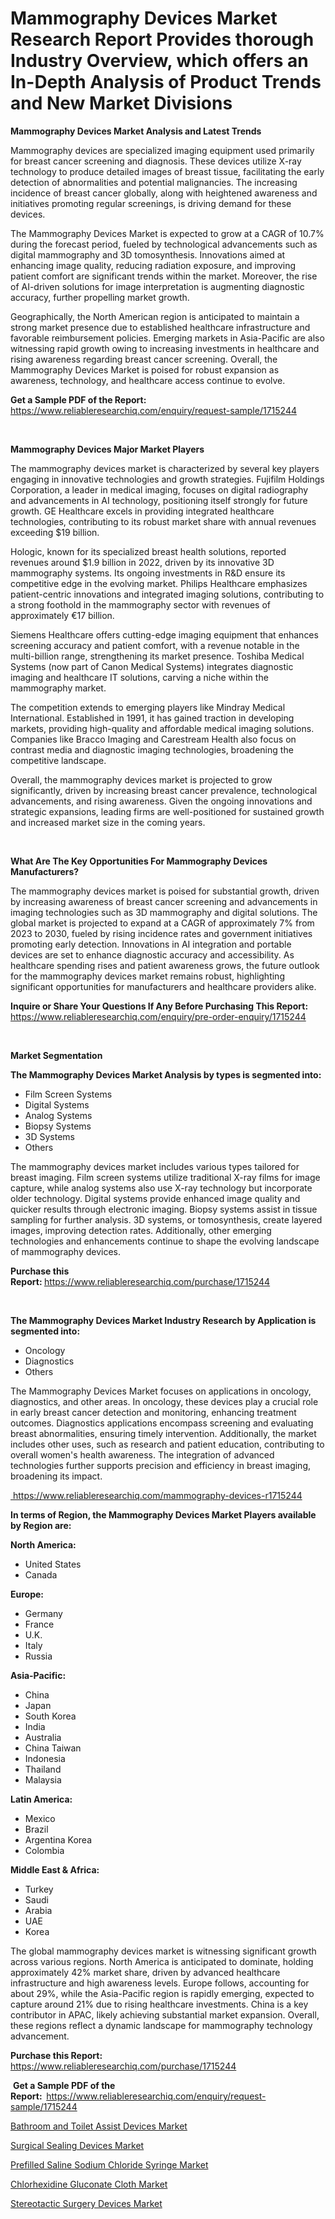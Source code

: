 <p><h1>Mammography Devices Market Research Report Provides thorough Industry Overview, which offers an In-Depth Analysis of Product Trends and New Market Divisions</h1></p><p><strong>Mammography Devices Market Analysis and Latest Trends</strong></p>
<p><p>Mammography devices are specialized imaging equipment used primarily for breast cancer screening and diagnosis. These devices utilize X-ray technology to produce detailed images of breast tissue, facilitating the early detection of abnormalities and potential malignancies. The increasing incidence of breast cancer globally, along with heightened awareness and initiatives promoting regular screenings, is driving demand for these devices.</p><p>The Mammography Devices Market is expected to grow at a CAGR of 10.7% during the forecast period, fueled by technological advancements such as digital mammography and 3D tomosynthesis. Innovations aimed at enhancing image quality, reducing radiation exposure, and improving patient comfort are significant trends within the market. Moreover, the rise of AI-driven solutions for image interpretation is augmenting diagnostic accuracy, further propelling market growth.</p><p>Geographically, the North American region is anticipated to maintain a strong market presence due to established healthcare infrastructure and favorable reimbursement policies. Emerging markets in Asia-Pacific are also witnessing rapid growth owing to increasing investments in healthcare and rising awareness regarding breast cancer screening. Overall, the Mammography Devices Market is poised for robust expansion as awareness, technology, and healthcare access continue to evolve.</p></p>
<p><strong>Get a Sample PDF of the Report:&nbsp;</strong> <a href="https://www.reliableresearchiq.com/enquiry/request-sample/1715244?utm_campaign=121&utm_medium=2&utm_source=Github&utm_content=ia&utm_term=04032025&utm_id=mammography-devices">https://www.reliableresearchiq.com/enquiry/request-sample/1715244</a></p>
<p>&nbsp;</p>
<p><strong>Mammography Devices Major Market Players</strong></p>
<p><p>The mammography devices market is characterized by several key players engaging in innovative technologies and growth strategies. Fujifilm Holdings Corporation, a leader in medical imaging, focuses on digital radiography and advancements in AI technology, positioning itself strongly for future growth. GE Healthcare excels in providing integrated healthcare technologies, contributing to its robust market share with annual revenues exceeding $19 billion. </p><p>Hologic, known for its specialized breast health solutions, reported revenues around $1.9 billion in 2022, driven by its innovative 3D mammography systems. Its ongoing investments in R&D ensure its competitive edge in the evolving market. Philips Healthcare emphasizes patient-centric innovations and integrated imaging solutions, contributing to a strong foothold in the mammography sector with revenues of approximately €17 billion.</p><p>Siemens Healthcare offers cutting-edge imaging equipment that enhances screening accuracy and patient comfort, with a revenue notable in the multi-billion range, strengthening its market presence. Toshiba Medical Systems (now part of Canon Medical Systems) integrates diagnostic imaging and healthcare IT solutions, carving a niche within the mammography market.</p><p>The competition extends to emerging players like Mindray Medical International. Established in 1991, it has gained traction in developing markets, providing high-quality and affordable medical imaging solutions. Companies like Bracco Imaging and Carestream Health also focus on contrast media and diagnostic imaging technologies, broadening the competitive landscape.</p><p>Overall, the mammography devices market is projected to grow significantly, driven by increasing breast cancer prevalence, technological advancements, and rising awareness. Given the ongoing innovations and strategic expansions, leading firms are well-positioned for sustained growth and increased market size in the coming years.</p></p>
<p>&nbsp;</p>
<p><strong>What Are The Key Opportunities For Mammography Devices Manufacturers?</strong></p>
<p><p>The mammography devices market is poised for substantial growth, driven by increasing awareness of breast cancer screening and advancements in imaging technologies such as 3D mammography and digital solutions. The global market is projected to expand at a CAGR of approximately 7% from 2023 to 2030, fueled by rising incidence rates and government initiatives promoting early detection. Innovations in AI integration and portable devices are set to enhance diagnostic accuracy and accessibility. As healthcare spending rises and patient awareness grows, the future outlook for the mammography devices market remains robust, highlighting significant opportunities for manufacturers and healthcare providers alike.</p></p>
<p><strong>Inquire or Share Your Questions If Any Before Purchasing This Report:</strong> <a href="https://www.reliableresearchiq.com/enquiry/pre-order-enquiry/1715244?utm_campaign=121&utm_medium=2&utm_source=Github&utm_content=ia&utm_term=04032025&utm_id=mammography-devices">https://www.reliableresearchiq.com/enquiry/pre-order-enquiry/1715244</a></p>
<p>&nbsp;</p>
<p><strong>Market Segmentation</strong></p>
<p><strong>The Mammography Devices Market Analysis by types is segmented into:</strong></p>
<p><ul><li>Film Screen Systems</li><li>Digital Systems</li><li>Analog Systems</li><li>Biopsy Systems</li><li>3D Systems</li><li>Others</li></ul></p>
<p><p>The mammography devices market includes various types tailored for breast imaging. Film screen systems utilize traditional X-ray films for image capture, while analog systems also use X-ray technology but incorporate older technology. Digital systems provide enhanced image quality and quicker results through electronic imaging. Biopsy systems assist in tissue sampling for further analysis. 3D systems, or tomosynthesis, create layered images, improving detection rates. Additionally, other emerging technologies and enhancements continue to shape the evolving landscape of mammography devices.</p></p>
<p><strong>Purchase this Report:&nbsp;</strong><a href="https://www.reliableresearchiq.com/purchase/1715244?utm_campaign=121&utm_medium=2&utm_source=Github&utm_content=ia&utm_term=04032025&utm_id=mammography-devices">https://www.reliableresearchiq.com/purchase/1715244</a></p>
<p>&nbsp;</p>
<p><strong>The Mammography Devices Market Industry Research by Application is segmented into:</strong></p>
<p><ul><li>Oncology</li><li>Diagnostics</li><li>Others</li></ul></p>
<p><p>The Mammography Devices Market focuses on applications in oncology, diagnostics, and other areas. In oncology, these devices play a crucial role in early breast cancer detection and monitoring, enhancing treatment outcomes. Diagnostics applications encompass screening and evaluating breast abnormalities, ensuring timely intervention. Additionally, the market includes other uses, such as research and patient education, contributing to overall women's health awareness. The integration of advanced technologies further supports precision and efficiency in breast imaging, broadening its impact.</p></p>
<p><a href="https://www.reliableresearchiq.com/mammography-devices-r1715244?utm_campaign=121&utm_medium=2&utm_source=Github&utm_content=ia&utm_term=04032025&utm_id=mammography-devices">&nbsp;https://www.reliableresearchiq.com/mammography-devices-r1715244</a></p>
<p><strong>In terms of Region, the Mammography Devices Market Players available by Region are:</strong></p>
<p>
    <p> <strong> North America: </strong>
        <ul>
            <li>United States</li>
            <li>Canada</li>
        </ul>
        </p> 
    <p> <strong> Europe: </strong>
        <ul>
            <li>Germany</li>
            <li>France</li>
            <li>U.K.</li>
            <li>Italy</li>
            <li>Russia</li>
        </ul>
        </p> 
    <p> <strong> Asia-Pacific: </strong>
        <ul>
            <li>China</li>
            <li>Japan</li>
            <li>South Korea</li>
            <li>India</li>
            <li>Australia</li>
            <li>China Taiwan</li>
            <li>Indonesia</li>
            <li>Thailand</li>
            <li>Malaysia</li>
        </ul>
        </p> 
    <p> <strong> Latin America: </strong>
        <ul>
            <li>Mexico</li>
            <li>Brazil</li>
            <li>Argentina Korea</li>
            <li>Colombia</li>
        </ul>
        </p> 
    <p> <strong> Middle East & Africa: </strong>
        <ul>
            <li>Turkey</li>
            <li>Saudi</li>
            <li>Arabia</li>
            <li>UAE</li>
            <li>Korea</li>
        </ul>
    </p>
    </p>
<p><p>The global mammography devices market is witnessing significant growth across various regions. North America is anticipated to dominate, holding approximately 42% market share, driven by advanced healthcare infrastructure and high awareness levels. Europe follows, accounting for about 29%, while the Asia-Pacific region is rapidly emerging, expected to capture around 21% due to rising healthcare investments. China is a key contributor in APAC, likely achieving substantial market expansion. Overall, these regions reflect a dynamic landscape for mammography technology advancement.</p></p>
<p><strong>Purchase this Report: </strong><a href="https://www.reliableresearchiq.com/purchase/1715244?utm_campaign=121&utm_medium=2&utm_source=Github&utm_content=ia&utm_term=04032025&utm_id=mammography-devices">https://www.reliableresearchiq.com/purchase/1715244</a></p>
<p>&nbsp;<strong>Get a Sample PDF of the Report:&nbsp;&nbsp;</strong><a href="https://www.reliableresearchiq.com/enquiry/request-sample/1715244?utm_campaign=121&utm_medium=2&utm_source=Github&utm_content=ia&utm_term=04032025&utm_id=mammography-devices">https://www.reliableresearchiq.com/enquiry/request-sample/1715244</a></p>
<p><strong></strong></p>
<p><p><a href="https://github.com/noldusisyaka/Market-Research-Report-List-1/blob/main/bathroom-and-toilet-assist-devices-market.md?utm_campaign=121&utm_medium=2&utm_source=Github&utm_content=ia&utm_term=04032025&utm_id=mammography-devices">Bathroom and Toilet Assist Devices Market</a></p><p><a href="https://github.com/rvadencho/Market-Research-Report-List-1/blob/main/surgical-sealing-devices-market.md?utm_campaign=121&utm_medium=2&utm_source=Github&utm_content=ia&utm_term=04032025&utm_id=mammography-devices">Surgical Sealing Devices Market</a></p><p><a href="https://github.com/gripeluigstt/Market-Research-Report-List-1/blob/main/prefilled-saline-sodium-chloride-syringe-market.md?utm_campaign=121&utm_medium=2&utm_source=Github&utm_content=ia&utm_term=04032025&utm_id=mammography-devices">Prefilled Saline Sodium Chloride Syringe Market</a></p><p><a href="https://github.com/muoioconzej8/Market-Research-Report-List-1/blob/main/chlorhexidine-gluconate-cloth-market.md?utm_campaign=121&utm_medium=2&utm_source=Github&utm_content=ia&utm_term=04032025&utm_id=mammography-devices">Chlorhexidine Gluconate Cloth Market</a></p><p><a href="https://github.com/minakibanov/Market-Research-Report-List-1/blob/main/stereotactic-surgery-devices-market.md?utm_campaign=121&utm_medium=2&utm_source=Github&utm_content=ia&utm_term=04032025&utm_id=mammography-devices">Stereotactic Surgery Devices Market</a></p></p>